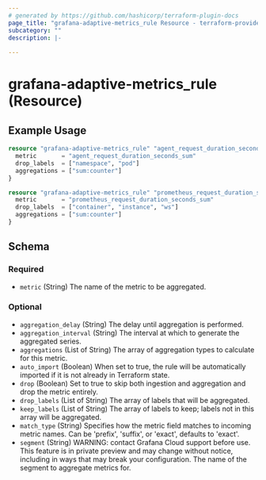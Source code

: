 ```yaml
---
# generated by https://github.com/hashicorp/terraform-plugin-docs
page_title: "grafana-adaptive-metrics_rule Resource - terraform-provider-grafana-adaptive-metrics"
subcategory: ""
description: |-
  
---
```


# grafana-adaptive-metrics_rule (Resource)



## Example Usage

```terraform
resource "grafana-adaptive-metrics_rule" "agent_request_duration_seconds_sum" {
  metric       = "agent_request_duration_seconds_sum"
  drop_labels  = ["namespace", "pod"]
  aggregations = ["sum:counter"]
}

resource "grafana-adaptive-metrics_rule" "prometheus_request_duration_seconds_sum" {
  metric       = "prometheus_request_duration_seconds_sum"
  drop_labels  = ["container", "instance", "ws"]
  aggregations = ["sum:counter"]
}
```

<!-- schema generated by tfplugindocs -->
## Schema

### Required

- `metric` (String) The name of the metric to be aggregated.

### Optional

- `aggregation_delay` (String) The delay until aggregation is performed.
- `aggregation_interval` (String) The interval at which to generate the aggregated series.
- `aggregations` (List of String) The array of aggregation types to calculate for this metric.
- `auto_import` (Boolean) When set to true, the rule will be automatically imported if it is not already in Terraform state.
- `drop` (Boolean) Set to true to skip both ingestion and aggregation and drop the metric entirely.
- `drop_labels` (List of String) The array of labels that will be aggregated.
- `keep_labels` (List of String) The array of labels to keep; labels not in this array will be aggregated.
- `match_type` (String) Specifies how the metric field matches to incoming metric names. Can be 'prefix', 'suffix', or 'exact', defaults to 'exact'.
- `segment` (String) WARNING: contact Grafana Cloud support before use. This feature is in private preview and may change without notice, including in ways that may break your configuration. The name of the segment to aggregate metrics for.
